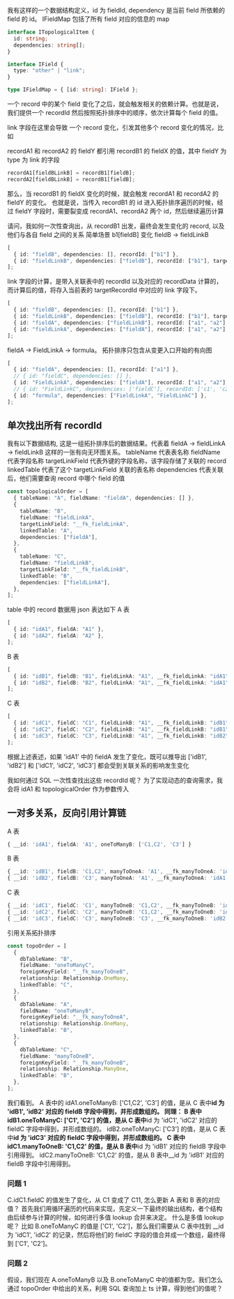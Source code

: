 我有这样的一个数据结构定义，id 为 fieldId, dependency 是当前 field 所依赖的 field 的 id。
IFieldMap 包括了所有 field 对应的信息的 map

```ts
interface ITopologicalItem {
  id: string;
  dependencies: string[];
}

interface IField {
  type: "other" | "link";
}

type IFieldMap = { [id: string]: IField };
```

一个 record 中的某个 field 变化了之后，就会触发相关的依赖计算。也就是说，我们提供一个 recordId 然后按照拓扑排序中的顺序，依次计算每个 field 的值。

link 字段在这里会导致 一个 record 变化，引发其他多个 record 变化的情况，比如

recordA1 和 recordA2 的 fieldY 都引用 recordB1 的 fieldX 的值，其中 fieldY 为 type 为 link 的字段

```ts
recordA1[fieldBLinkB] = recordB1[fieldB];
recordA2[fieldBLinkB] = recordB1[fieldB];
```

那么，当 recordB1 的 fieldX 变化的时候，就会触发 recordA1 和 recordA2 的 fieldY 的变化。
也就是说，当传入 recordB1 的 id 进入拓扑排序遍历的时候，经过 fieldY 字段时，需要裂变成 recordA1、recordA2 两个 id，然后继续遍历计算

请问，我如何一次性查询出，从 recordB1 出发，最终会发生变化的 record, 以及他们与各自 field 之间的关系
简单场景
b1[fieldB] 变化
fieldB -> fieldLinkB

```ts
[
  { id: "fieldB", dependencies: [], recordId: ["b1"] },
  { id: "fieldLinkB", dependencies: ["fieldB"], recordId: ["b1"], targetRecordId: ["a1", "a2"] }, // formula({fieldB})
];
```

link 字段的计算，是带入关联表中的 recordId 以及对应的 recordData 计算的，而计算后的值，将存入当前表的 targetRecordId 中对应的 link 字段下。

```ts
[
  { id: "fieldB", dependencies: [], recordId: ["b1"] },
  { id: "fieldLinkB", dependencies: ["fieldB"], recordId: ["b1"], targetRecordId: ["a1", "a2"] },
  { id: "fieldA", dependencies: ["fieldLinkB"], recordId: ["a1", "a2"] },
  { id: "fieldLinkA", dependencies: ["fieldA"], recordId: ["a1", "a2"], targetRecordId: ["b1"] },
];
```

fieldA -> FieldLinkA -> formula。
拓扑排序只包含从变更入口开始的有向图

```ts
[
  { id: "fieldA", dependencies: [], recordId: ["a1"] },
  // { id: "fieldC", dependencies: [] },
  { id: "FieldLinkA", dependencies: ["fieldA"], recordId: ["a1", "a2"], targetRecordId: ["b1"] },
  // { id: "FieldLinkC", dependencies: ['fieldC'], recordId: ['c1', 'c2'], targetRecordId: ['b1'] },
  { id: "formula", dependencies: ["FieldLinkA", "FieldLinkC"] },
];
```

## 单次找出所有 recordId

我有以下数据结构, 这是一组拓扑排序后的数据结果。代表着 fieldA -> fieldLinkA -> fieldLinkB 这样的一张有向无环图关系。
tableName 代表表名称
fieldName 代表字段名称
targetLinkField 代表外键的字段名称，该字段存储了关联的 record
linkedTable 代表了这个 targetLinkField 关联的表名称
dependencies 代表关联后，他们需要查询 record 中哪个 field 的值

```ts
const topologicalOrder = [
  { tableName: "A", fieldName: "fieldA", dependencies: [] },
  {
    tableName: "B",
    fieldName: "fieldLinkA",
    targetLinkField: "__fk_fieldLinkA",
    linkedTable: "A",
    dependencies: ["fieldA"],
  },
  {
    tableName: "C",
    fieldName: "fieldLinkB",
    targetLinkField: "__fk_fieldLinkB",
    linkedTable: "B",
    dependencies: ["fieldLinkA"],
  },
];
```

table 中的 record 数据用 json 表达如下
A 表

```ts
[
  { id: "idA1", fieldA: "A1" },
  { id: "idA2", fieldA: "A2" },
];
```

B 表

```ts
[
  { id: "idB1", fieldB: "B1", fieldLinkA: "A1", __fk_fieldLinkA: "idA1" },
  { id: "idB2", fieldB: "B2", fieldLinkA: "A1", __fk_fieldLinkA: "idA1" },
];
```

C 表

```ts
[
  { id: "idC1", fieldC: "C1", fieldLinkB: "A1", __fk_fieldLinkB: "idB1" },
  { id: "idC2", fieldC: "C2", fieldLinkB: "A1", __fk_fieldLinkB: "idB1" },
  { id: "idC3", fieldC: "C3", fieldLinkB: "A1", __fk_fieldLinkB: "idB2" },
];
```

根据上述表述，如果 'idA1' 中的 fieldA 发生了变化，既可以推导出 ['idB1', 'idB2'] 和 ['idC1', 'idC2', 'idC3'] 都会受到关联关系的影响发生变化

我如何通过 SQL 一次性查找出这些 recordId 呢？ 为了实现动态的查询需求，我会将 idA1 和 topologicalOrder 作为参数传入

## 一对多关系，反向引用计算链

A 表

```ts
{ __id: 'idA1', fieldA: 'A1', oneToManyB: ['C1,C2', 'C3'] }
```

B 表

```ts
{ __id: 'idB1', fieldB: 'C1,C2', manyToOneA: 'A1', __fk_manyToOneA: 'idA1', oneToManyC: ['C1', 'C2'] }
{ __id: 'idB2', fieldB: 'C3', manyToOneA: 'A1', __fk_manyToOneA: 'idA1', oneToManyC: ['C3'] }
```

C 表

```ts
{ __id: 'idC1', fieldC: 'C1', manyToOneB: 'C1,C2', __fk_manyToOneB: 'idB1' },
{ __id: 'idC2', fieldC: 'C2', manyToOneB: 'C1,C2', __fk_manyToOneB: 'idB1' },
{ __id: 'idC3', fieldC: 'C3', manyToOneB: 'C3', __fk_manyToOneB: 'idB2' },
```

引用关系拓扑排序

```ts
const topoOrder = [
  {
    dbTableName: "B",
    fieldName: "oneToManyC",
    foreignKeyField: "__fk_manyToOneB",
    relationship: Relationship.OneMany,
    linkedTable: "C",
  },
  {
    dbTableName: "A",
    fieldName: "oneToManyB",
    foreignKeyField: "__fk_manyToOneA",
    relationship: Relationship.OneMany,
    linkedTable: "B",
  },
  {
    dbTableName: "C",
    fieldName: "manyToOneB",
    foreignKeyField: "__fk_manyToOneB",
    relationship: Relationship.ManyOne,
    linkedTable: "B",
  },
];
```

我们看到。
A 表中的 idA1.oneToManyB: ['C1,C2', 'C3'] 的值，是从 C 表中**id 为 'idB1', 'idB2' 对应的 fieldB 字段中得到，并形成数组的。
同理：
B 表中
idB1.oneToManyC: ['C1', 'C2'] 的值，是从 C 表中**id 为 'idC1', 'idC2' 对应的 fieldC 字段中得到，并形成数组的。
idB2.oneToManyC: ['C3'] 的值，是从 C 表中**id 为 'idC3' 对应的 fieldC 字段中得到，并形成数组的。
C 表中
idC1.manyToOneB: 'C1,C2' 的值，是从 B 表中**id 为 'idB1' 对应的 fieldB 字段中引用得到。
idC2.manyToOneB: 'C1,C2' 的值，是从 B 表中\_\_id 为 'idB1' 对应的 fieldB 字段中引用得到。

### 问题 1

C.idC1.fieldC 的值发生了变化，从 C1 变成了 C11, 怎么更新 A 表和 B 表的对应值？
首先我们用循环遍历的代码来实现，先定义一下最终的输出结构，者个结构由后续参与计算的时候，如何进行多值 lookup 合并来决定。
什么是多值 lookup 呢？ 比如 B.oneToManyC 的值是 ['C1', 'C2']，那么我们需要从 C 表中找到 \_\_id 为 'idC1', 'idC2' 的记录，然后将他们的 fieldC 字段的值合并成一个数组，最终得到 ['C1', 'C2']。

### 问题 2

假设，我们现在 A.oneToManyB 以及 B.oneToManyC 中的值都为空。我们怎么通过 topoOrder 中给出的关系，利用 SQL 查询加上 ts 计算，得到他们的值呢？
